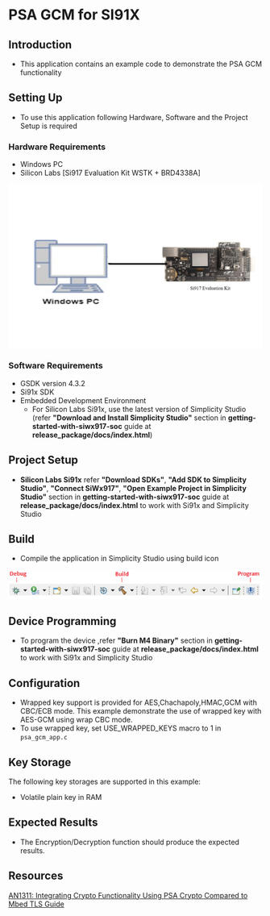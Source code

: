 # PSA GCM for SI91X

## Introduction 
- This application contains an example code to demonstrate the PSA GCM functionality


## Setting Up 
 - To use this application following Hardware, Software and the Project Setup is required

### Hardware Requirements	
  - Windows PC 
  - Silicon Labs [Si917 Evaluation Kit WSTK + BRD4338A]
 
![Figure: Introduction](resources/readme/image508a.png)

### Software Requirements
  - GSDK version 4.3.2
  - Si91x SDK
  - Embedded Development Environment
    - For Silicon Labs Si91x, use the latest version of Simplicity Studio (refer **"Download and Install Simplicity Studio"** section in **getting-started-with-siwx917-soc** guide at **release_package/docs/index.html**)
 
## Project Setup
- **Silicon Labs Si91x** refer **"Download SDKs"**, **"Add SDK to Simplicity Studio"**, **"Connect SiWx917"**, **"Open Example Project in Simplicity Studio"** section in **getting-started-with-siwx917-soc** guide at **release_package/docs/index.html** to work with Si91x and Simplicity Studio

## Build 
- Compile the application in Simplicity Studio using build icon 

![Figure: Build run and Debug](resources/readme/image508c.png)

## Device Programming
- To program the device ,refer **"Burn M4 Binary"** section in **getting-started-with-siwx917-soc** guide at **release_package/docs/index.html** to work with Si91x and Simplicity Studio

## Configuration
 * Wrapped key support is provided for AES,Chachapoly,HMAC,GCM with CBC/ECB mode. This example demonstrate the use of wrapped key with AES-GCM using wrap CBC mode.
 * To use wrapped key, set USE_WRAPPED_KEYS macro to 1 in `psa_gcm_app.c`

## Key Storage

The following key storages are supported in this example:

* Volatile plain key in RAM

## Expected Results 
- The Encryption/Decryption function should produce the expected results. 
 
## Resources

[AN1311: Integrating Crypto Functionality Using PSA Crypto Compared to Mbed TLS Guide](https://www.silabs.com/documents/public/application-notes/an1311-mbedtls-psa-crypto-porting-guide.pdf)

